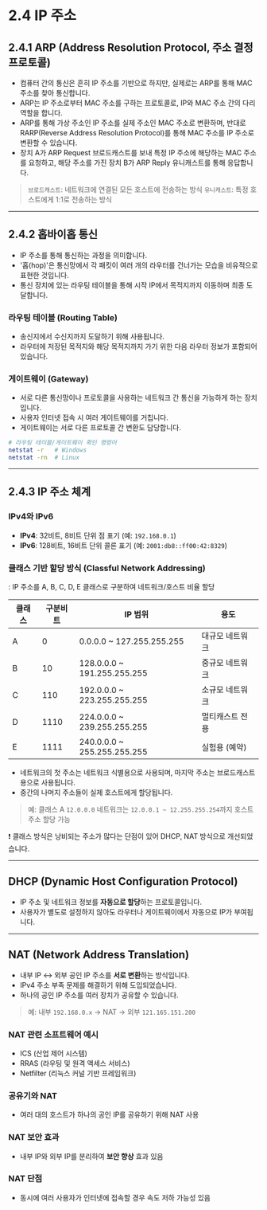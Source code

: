 # 2.4 IP 주소

## 2.4.1 ARP (Address Resolution Protocol, 주소 결정 프로토콜)

* 컴퓨터 간의 통신은 흔히 IP 주소를 기반으로 하지만, 실제로는 ARP를 통해 MAC 주소를 찾아 통신합니다.
* ARP는 IP 주소로부터 MAC 주소를 구하는 프로토콜로, IP와 MAC 주소 간의 다리 역할을 합니다.
* ARP를 통해 가상 주소인 IP 주소를 실제 주소인 MAC 주소로 변환하며,
  반대로 RARP(Reverse Address Resolution Protocol)를 통해 MAC 주소를 IP 주소로 변환할 수 있습니다.
* 장치 A가 ARP Request 브로드캐스트를 보내 특정 IP 주소에 해당하는 MAC 주소를 요청하고,
  해당 주소를 가진 장치 B가 ARP Reply 유니캐스트를 통해 응답합니다.

> `브로드캐스트`: 네트워크에 연결된 모든 호스트에 전송하는 방식
> `유니캐스트`: 특정 호스트에게 1:1로 전송하는 방식

---

## 2.4.2 홉바이홉 통신

* IP 주소를 통해 통신하는 과정을 의미합니다.
* '홉(hop)'은 통신망에서 각 패킷이 여러 개의 라우터를 건너가는 모습을 비유적으로 표현한 것입니다.
* 통신 장치에 있는 라우팅 테이블을 통해 시작 IP에서 목적지까지 이동하며 최종 도달합니다.

### 라우팅 테이블 (Routing Table)

* 송신지에서 수신지까지 도달하기 위해 사용됩니다.
* 라우터에 저장된 목적지와 해당 목적지까지 가기 위한 다음 라우터 정보가 포함되어 있습니다.

### 게이트웨이 (Gateway)

* 서로 다른 통신망이나 프로토콜을 사용하는 네트워크 간 통신을 가능하게 하는 장치입니다.
* 사용자 인터넷 접속 시 여러 게이트웨이를 거칩니다.
* 게이트웨이는 서로 다른 프로토콜 간 변환도 담당합니다.

```bash
# 라우팅 테이블/게이트웨이 확인 명령어
netstat -r   # Windows
netstat -rn  # Linux
```

---

## 2.4.3 IP 주소 체계

### IPv4와 IPv6

* **IPv4**: 32비트, 8비트 단위 점 표기 (예: `192.168.0.1`)
* **IPv6**: 128비트, 16비트 단위 콜론 표기 (예: `2001:db8::ff00:42:8329`)

### 클래스 기반 할당 방식 (Classful Network Addressing)

: IP 주소를 A, B, C, D, E 클래스로 구분하여 네트워크/호스트 비율 할당

| 클래스 | 구분비트 | IP 범위                        | 용도       |
| --- | ---- | ---------------------------- | -------- |
| A   | 0    | 0.0.0.0 \~ 127.255.255.255   | 대규모 네트워크 |
| B   | 10   | 128.0.0.0 \~ 191.255.255.255 | 중규모 네트워크 |
| C   | 110  | 192.0.0.0 \~ 223.255.255.255 | 소규모 네트워크 |
| D   | 1110 | 224.0.0.0 \~ 239.255.255.255 | 멀티캐스트 전용 |
| E   | 1111 | 240.0.0.0 \~ 255.255.255.255 | 실험용 (예약) |

* 네트워크의 첫 주소는 네트워크 식별용으로 사용되며, 마지막 주소는 브로드캐스트용으로 사용됩니다.
* 중간의 나머지 주소들이 실제 호스트에게 할당됩니다.

> 예: 클래스 A `12.0.0.0` 네트워크는 `12.0.0.1 ~ 12.255.255.254`까지 호스트 주소 할당 가능

❗ 클래스 방식은 낭비되는 주소가 많다는 단점이 있어 DHCP, NAT 방식으로 개선되었습니다.

---

## DHCP (Dynamic Host Configuration Protocol)

* IP 주소 및 네트워크 정보를 **자동으로 할당**하는 프로토콜입니다.
* 사용자가 별도로 설정하지 않아도 라우터나 게이트웨이에서 자동으로 IP가 부여됩니다.

---

## NAT (Network Address Translation)

* 내부 IP ↔ 외부 공인 IP 주소를 **서로 변환**하는 방식입니다.
* IPv4 주소 부족 문제를 해결하기 위해 도입되었습니다.
* 하나의 공인 IP 주소를 여러 장치가 공유할 수 있습니다.

> 예: 내부 `192.168.0.x` → NAT → 외부 `121.165.151.200`

### NAT 관련 소프트웨어 예시

* ICS (산업 제어 시스템)
* RRAS (라우팅 및 원격 액세스 서비스)
* Netfilter (리눅스 커널 기반 프레임워크)

### 공유기와 NAT

* 여러 대의 호스트가 하나의 공인 IP를 공유하기 위해 NAT 사용

### NAT 보안 효과

* 내부 IP와 외부 IP를 분리하여 **보안 향상** 효과 있음

### NAT 단점

* 동시에 여러 사용자가 인터넷에 접속할 경우 속도 저하 가능성 있음
